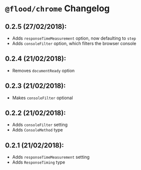 # `@flood/chrome` Changelog

## 0.2.5 (27/02/2018):

* Adds `responseTimeMeasurement` option, now defaulting to `step`
* Adds `consoleFilter` option, which filters the browser console

## 0.2.4 (21/02/2018):

* Removes `documentReady` option

## 0.2.3 (21/02/2018):

* Makes `consoleFilter` optional

## 0.2.2 (21/02/2018):

* Adds `consoleFilter` setting
* Adds `ConsoleMethod` type

## 0.2.1 (21/02/2018):

* Adds `responseTimeMeasurement` setting
* Adds `ResponseTiming` type
